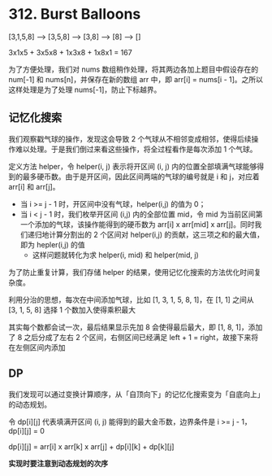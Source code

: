 # 312. Burst Balloons
[3,1,5,8] --> [3,5,8] -->   [3,8]   -->  [8]  --> []
             
  3x1x5   +    3x5x8    +  1x3x8   +   1x8x1  =  167
  
为了方便处理，我们对 nums 数组稍作处理，将其两边各加上题目中假设存在的 num[-1] 和 nums[n]，并保存在新的数组 arr 中，即 arr[i] = nums[i - 1]。之所以这样处理是为了处理 nums[-1]，防止下标越界。

## 记忆化搜索
我们观察戳气球的操作，发现这会导致 2 个气球从不相邻变成相邻，使得后续操作难以处理。于是我们倒过来看这些操作，将全过程看作是每次添加 1 个气球。

定义方法 helper，令 helper(i, j) 表示将开区间 (i, j) 内的位置全部填满气球能够得到的最多硬币数。由于是开区间，因此区间两端的气球的编号就是 i 和 j，对应着 arr[i] 和 arr[j]。

- 当 i >= j - 1 时，开区间中没有气球，helper(i,j) 的值为 0；
- 当 i < j - 1 时，我们枚举开区间 (i,j) 内的全部位置 mid，令 mid 为当前区间第一个添加的气球，该操作能得到的硬币数为 arr[i] x arr[mid] x arr[j]。同时我们递归地计算分割出的 2 个区间对 helper(i,j) 的贡献，这三项之和的最大值，即为 hepler(i,j) 的值
  - 这样问题就转化为求 helper(i, mid) 和 helper(mid, j)

为了防止重复计算，我们存储 helper 的结果，使用记忆化搜索的方法优化时间复杂度。

利用分治的思想，每次在中间添加气球，比如 [1, 3, 1, 5, 8, 1]，在 [1, 1] 之间从 [3, 1, 5, 8] 选择 1 个数加入使得乘积最大

其实每个数都会试一次，最后结果显示先加 8 会使得最后最大，即 [1, 8, 1]，添加了 8 之后分成了左右 2 个区间，右侧区间已经满足 left + 1 = right，故接下来将在左侧区间内添加

## DP
我们发现可以通过变换计算顺序，从「自顶向下」的记忆化搜索变为「自底向上」的动态规划。

令 dp[i][j] 代表填满开区间 (i, j) 能得到的最大金币数，边界条件是 i >= j - 1，dp[i][j] = 0

dp[i][j] = arr[i] x arr[k] x arr[j] + dp[i][k] + dp[k][j]

**实现时要注意到动态规划的次序**
